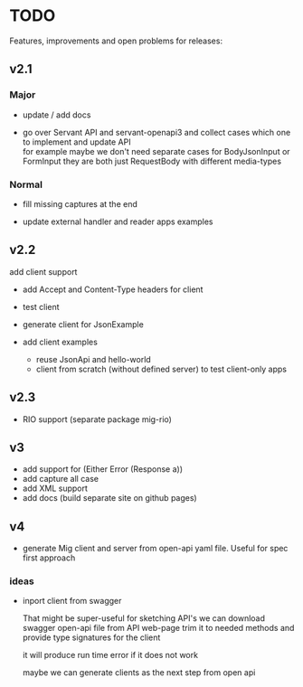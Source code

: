 # TODO

Features, improvements and open problems for releases:

## v2.1

### Major

* update / add docs

* go over Servant API and servant-openapi3 and collect cases 
   which one to implement and update API  
   for example maybe we don't need separate cases for BodyJsonInput or FormInput
   they are both just RequestBody with different media-types

### Normal

* fill missing captures at the end

* update external handler and reader apps examples

## v2.2

add client support

* add Accept and Content-Type headers for client

* test client 

* generate client for JsonExample

* add client examples 
  * reuse JsonApi and hello-world
  * client from scratch (without defined server) to test client-only apps

## v2.3

* RIO support (separate package mig-rio)

## v3

* add support for (Either Error (Response a))
* add capture all case
* add XML support
* add docs (build separate site on github pages)

## v4

* generate Mig client and server from open-api yaml file. Useful for spec first approach

### ideas

* inport client from swagger

   That might be super-useful for sketching API's we can download
   swagger open-api file from API web-page trim it to needed methods
   and provide type signatures for the client

   it will produce run time error if it does not work

   maybe we can generate clients as the next step from open api


